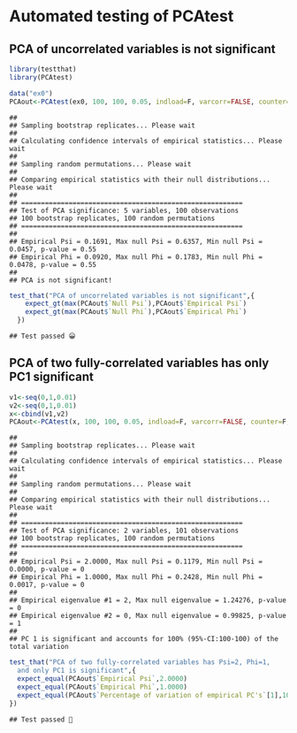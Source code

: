 Automated testing of PCAtest
================

## PCA of uncorrelated variables is not significant

``` r
library(testthat)
library(PCAtest)

data("ex0")
PCAout<-PCAtest(ex0, 100, 100, 0.05, indload=F, varcorr=FALSE, counter=F, plot=F)
```

    ## 
    ## Sampling bootstrap replicates... Please wait
    ## 
    ## Calculating confidence intervals of empirical statistics... Please wait
    ## 
    ## Sampling random permutations... Please wait
    ## 
    ## Comparing empirical statistics with their null distributions... Please wait
    ## 
    ## ========================================================
    ## Test of PCA significance: 5 variables, 100 observations
    ## 100 bootstrap replicates, 100 random permutations
    ## ========================================================
    ## 
    ## Empirical Psi = 0.1691, Max null Psi = 0.6357, Min null Psi = 0.0457, p-value = 0.55
    ## Empirical Phi = 0.0920, Max null Phi = 0.1783, Min null Phi = 0.0478, p-value = 0.55
    ## 
    ## PCA is not significant!

``` r
test_that("PCA of uncorrelated variables is not significant",{
    expect_gt(max(PCAout$`Null Psi`),PCAout$`Empirical Psi`)
    expect_gt(max(PCAout$`Null Phi`),PCAout$`Empirical Phi`)
  })
```

    ## Test passed 😀

## PCA of two fully-correlated variables has only PC1 significant

``` r
v1<-seq(0,1,0.01)
v2<-seq(0,1,0.01)
x<-cbind(v1,v2)
PCAout<-PCAtest(x, 100, 100, 0.05, indload=F, varcorr=FALSE, counter=F, plot=F)
```

    ## 
    ## Sampling bootstrap replicates... Please wait
    ## 
    ## Calculating confidence intervals of empirical statistics... Please wait
    ## 
    ## Sampling random permutations... Please wait
    ## 
    ## Comparing empirical statistics with their null distributions... Please wait
    ## 
    ## ========================================================
    ## Test of PCA significance: 2 variables, 101 observations
    ## 100 bootstrap replicates, 100 random permutations
    ## ========================================================
    ## 
    ## Empirical Psi = 2.0000, Max null Psi = 0.1179, Min null Psi = 0.0000, p-value = 0
    ## Empirical Phi = 1.0000, Max null Phi = 0.2428, Min null Phi = 0.0017, p-value = 0
    ## 
    ## Empirical eigenvalue #1 = 2, Max null eigenvalue = 1.24276, p-value = 0
    ## Empirical eigenvalue #2 = 0, Max null eigenvalue = 0.99825, p-value = 1
    ## 
    ## PC 1 is significant and accounts for 100% (95%-CI:100-100) of the total variation

``` r
test_that("PCA of two fully-correlated variables has Psi=2, Phi=1,
  and only PC1 is significant",{
  expect_equal(PCAout$`Empirical Psi`,2.0000)
  expect_equal(PCAout$`Empirical Phi`,1.0000)
  expect_equal(PCAout$`Percentage of variation of empirical PC's`[1],100)
})
```

    ## Test passed 🎉
